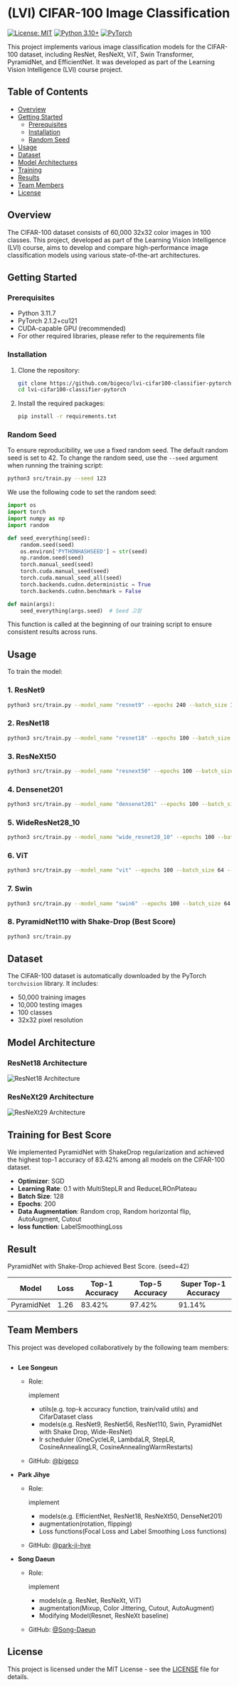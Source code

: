 # (LVI) CIFAR-100 Image Classification
[![License: MIT](https://img.shields.io/badge/License-MIT-yellow.svg)](https://opensource.org/licenses/MIT)
[![Python 3.10+](https://img.shields.io/badge/python-3.10+-blue.svg)](https://www.python.org/downloads/release/python-3117/)
[![PyTorch](https://img.shields.io/badge/PyTorch-%23EE4C2C.svg?style=flat&logo=PyTorch&logoColor=white)](https://pytorch.org/)

This project implements various image classification models for 
the CIFAR-100 dataset, including ResNet, ResNeXt, ViT, 
Swin Transformer, PyramidNet, and EfficientNet. 
It was developed as part of the Learning Vision Intelligence (LVI) 
course project.


## Table of Contents

- [Overview](#overview)
- [Getting Started](#getting-started)
  - [Prerequisites](#prerequisites)
  - [Installation](#installation)
  - [Random Seed](#randomseed)
- [Usage](#usage)
- [Dataset](#dataset)
- [Model Architectures](#model-architectures)
- [Training](#training)
- [Results](#results)
- [Team Members](#team-members)
- [License](#license)

## Overview

The CIFAR-100 dataset consists of 60,000 32x32 color images 
in 100 classes. This project, developed as part of the Learning 
Vision Intelligence (LVI) course, 
aims to develop and compare high-performance image classification 
models using various state-of-the-art architectures.

## Getting Started

### Prerequisites

- Python 3.11.7
- PyTorch 2.1.2+cu121
- CUDA-capable GPU (recommended)
- For other required libraries, please refer to the requirements file

### Installation

1. Clone the repository:
   ```sh
   git clone https://github.com/bigeco/lvi-cifar100-classifier-pytorch.git
   cd lvi-cifar100-classifier-pytorch
   ```

2. Install the required packages:
   ```sh
   pip install -r requirements.txt
   ```

### Random Seed

To ensure reproducibility, we use a fixed random seed. The default random seed is set to 42.
To change the random seed, use the `--seed` argument when running the training script:

```sh
python3 src/train.py --seed 123 
```

We use the following code to set the random seed:

```python
import os
import torch
import numpy as np
import random

def seed_everything(seed):
    random.seed(seed)
    os.environ['PYTHONHASHSEED'] = str(seed)
    np.random.seed(seed)
    torch.manual_seed(seed)
    torch.cuda.manual_seed(seed)
    torch.cuda.manual_seed_all(seed)
    torch.backends.cudnn.deterministic = True
    torch.backends.cudnn.benchmark = False

def main(args):
    seed_everything(args.seed)  # Seed 고정
```

This function is called at the beginning of our training script to ensure consistent results across runs.


## Usage

To train the model:

### 1. ResNet9
```sh
python3 src/train.py --model_name "resnet9" --epochs 240 --batch_size 128 --optimizer_name "Adam" --lr 0.005 --scheduler_name "OneCycleLR" --select_transform 'RandomCrop,RandomHorizontalFlip,ColorJitter' --mixup True
```

### 2. ResNet18
```sh
python3 src/train.py --model_name "resnet18" --epochs 100 --batch_size 64 --optimizer_name "AdamW" --lr 0.008 --criterion_name "LabelSmoothingLoss" --scheduler_name "OneCycleLR" --select_transform 'RandomCrop,RandomHorizontalFlip,ColorJitter' --mixup True --split True --train_ratio 0.8
```

### 3. ResNeXt50
```sh
python3 src/train.py --model_name "resnext50" --epochs 100 --batch_size 64 --optimizer_name "Adam" --lr 0.001 --select_transform 'RandomCrop,RandomHorizontalFlip,ColorJitter' --mixup True --split True --train_ratio 0.8
```

### 4. Densenet201
```sh
python3 src/train.py --model_name "densenet201" --epochs 100 --batch_size 64 --optimizer_name "Adam" --lr 0.001 --select_transform '' --split True --train_ratio 0.8
```

### 5. WideResNet28_10
```sh
python3 src/train.py --model_name "wide_resnet28_10" --epochs 100 --batch_size 64 --optimizer_name "Adam" --lr 0.001 --select_transform 'RandomCrop,RandomHorizontalFlip,ColorJitter' --mixup True --split True --train_ratio 0.8
```

### 6. ViT
```sh
python3 src/train.py --model_name "vit" --epochs 100 --batch_size 64 --optimizer_name "Adam" --lr 0.001 --select_transform '' --split True --train_ratio 0.8
```

### 7. Swin
```sh
python3 src/train.py --model_name "swin6" --epochs 100 --batch_size 64 --optimizer_name "AdamW" --lr 0.001 --weight_decay 0.05 --scheduler_name "CosineAnnealingLR" --select_transform 'RandomCrop,RandomHorizontalFlip' --split True --train_ratio 0.8
```

### 8. PyramidNet110 with Shake-Drop (Best Score) 
```sh
python3 src/train.py 
```

## Dataset

The CIFAR-100 dataset is automatically downloaded by the PyTorch `torchvision` library. It includes:
- 50,000 training images
- 10,000 testing images
- 100 classes
- 32x32 pixel resolution

## Model Architecture

### ResNet18 Architecture
![ResNet18 Architecture](./src/images/resnet18.png)

### ResNeXt29 Architecture 
![ResNeXt29 Architecture](./src/images/resnext29.png)


## Training for Best Score

We implemented PyramidNet with ShakeDrop regularization 
and achieved the highest top-1 accuracy of 83.42% among all models 
on the CIFAR-100 dataset.

- **Optimizer**: SGD
- **Learning Rate**: 0.1 with MultiStepLR and ReduceLROnPlateau
- **Batch Size**: 128
- **Epochs**: 200
- **Data Augmentation**: Random crop, Random horizontal flip, AutoAugment, Cutout
- **loss function**: LabelSmoothingLoss

## Result
PyramidNet with Shake-Drop achieved Best Score. (seed=42)

| Model       | Loss | Top-1 Accuracy | Top-5 Accuracy | Super Top-1 Accuracy |
|-------------|------|----------------|----------------|----------------------|
| PyramidNet  | 1.26 | 83.42%         | 97.42%         | 91.14%               |


## Team Members

This project was developed collaboratively by the following team members:

<a href="https://github.com/bigeco/lvi-cifar100-classifier-pytorch/graphs/contributors">
  <img src="https://contrib.rocks/image?repo=bigeco/lvi-cifar100-classifier-pytorch"  alt=""/>
</a>

- **Lee Songeun**
  - Role: 
    
    implement
    
    - utils(e.g. top-k accuracy function, train/valid utils) and CifarDataset class
    - models(e.g. ResNet9, ResNet56, ResNet110, Swin, PyramidNet with Shake Drop, Wide-ResNet)
    - lr scheduler (OneCycleLR, LambdaLR, StepLR, CosineAnnealingLR, CosineAnnealingWarmRestarts)

  - GitHub: [@bigeco](https://github.com/bigeco)


- **Park Jihye**
  - Role: 

    implement 

    - models(e.g. EfficientNet, ResNet18, ResNeXt50, DenseNet201) 
    - augmentation(rotation, flipping)
    - Loss functions(Focal Loss and Label Smoothing Loss functions)

  - GitHub: [@park-ji-hye](https://github.com/park-ji-hye)


- **Song Daeun**
  - Role:
  
    implement
    
    - models(e.g. ResNet, ResNeXt, ViT)
    - augmentation(Mixup, Color Jittering, Cutout, AutoAugment)
    - Modifying Model(Resnet, ResNeXt baseline)

  - GitHub: [@Song-Daeun](https://github.com/Song-Daeun)


## License

This project is licensed under the MIT License - see the [LICENSE](LICENSE) file for details.
